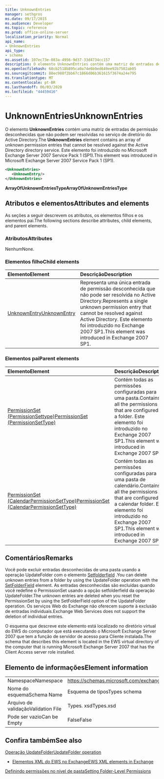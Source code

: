 ```yaml
---
title: UnknownEntries
manager: sethgros
ms.date: 09/17/2015
ms.audience: Developer
ms.topic: reference
ms.prod: office-online-server
localization_priority: Normal
api_name:
- UnknownEntries
api_type:
- schema
ms.assetid: 107ec73e-083a-4956-9d37-33d4734cc157
description: O elemento UnknownEntries contém uma matriz de entradas de permissão desconhecidas que não podem ser resolvidas no serviço de diretório do Active Directory. Este elemento foi introduzido no Microsoft Exchange Server 2007 Service Pack 1 (SP1).
ms.openlocfilehash: 68cb2518b895ca0a74e6b9ed649ee92b7502ab05
ms.sourcegitcommit: 88ec988f2bb67c1866d06b361615f3674a24e795
ms.translationtype: MT
ms.contentlocale: pt-BR
ms.lasthandoff: 06/03/2020
ms.locfileid: "44459416"
---
```

# <a name="unknownentries"></a><span data-ttu-id="2f62a-104">UnknownEntries</span><span class="sxs-lookup"><span data-stu-id="2f62a-104">UnknownEntries</span></span>

<span data-ttu-id="2f62a-105">O elemento **UnknownEntries** contém uma matriz de entradas de permissão desconhecidas que não podem ser resolvidas no serviço de diretório do Active Directory.</span><span class="sxs-lookup"><span data-stu-id="2f62a-105">The **UnknownEntries** element contains an array of unknown permission entries that cannot be resolved against the Active Directory directory service.</span></span> <span data-ttu-id="2f62a-106">Este elemento foi introduzido no Microsoft Exchange Server 2007 Service Pack 1 (SP1).</span><span class="sxs-lookup"><span data-stu-id="2f62a-106">This element was introduced in Microsoft Exchange Server 2007 Service Pack 1 (SP1).</span></span> 
  
```xml
<UnknownEntries>
   <UnknownEntry/>
</UnknownEntries>
```

 <span data-ttu-id="2f62a-107">**ArrayOfUnknownEntriesType**</span><span class="sxs-lookup"><span data-stu-id="2f62a-107">**ArrayOfUnknownEntriesType**</span></span>
## <a name="attributes-and-elements"></a><span data-ttu-id="2f62a-108">Atributos e elementos</span><span class="sxs-lookup"><span data-stu-id="2f62a-108">Attributes and elements</span></span>

<span data-ttu-id="2f62a-109">As seções a seguir descrevem os atributos, os elementos filhos e os elementos pai.</span><span class="sxs-lookup"><span data-stu-id="2f62a-109">The following sections describe attributes, child elements, and parent elements.</span></span>
  
### <a name="attributes"></a><span data-ttu-id="2f62a-110">Atributos</span><span class="sxs-lookup"><span data-stu-id="2f62a-110">Attributes</span></span>

<span data-ttu-id="2f62a-111">Nenhum</span><span class="sxs-lookup"><span data-stu-id="2f62a-111">None.</span></span>
  
### <a name="child-elements"></a><span data-ttu-id="2f62a-112">Elementos filho</span><span class="sxs-lookup"><span data-stu-id="2f62a-112">Child elements</span></span>

|<span data-ttu-id="2f62a-113">**Elemento**</span><span class="sxs-lookup"><span data-stu-id="2f62a-113">**Element**</span></span>|<span data-ttu-id="2f62a-114">**Descrição**</span><span class="sxs-lookup"><span data-stu-id="2f62a-114">**Description**</span></span>|
|:-----|:-----|
|[<span data-ttu-id="2f62a-115">UnknownEntry</span><span class="sxs-lookup"><span data-stu-id="2f62a-115">UnknownEntry</span></span>](unknownentry.md) <br/> |<span data-ttu-id="2f62a-116">Representa uma única entrada de permissão desconhecida que não pode ser resolvida no Active Directory.</span><span class="sxs-lookup"><span data-stu-id="2f62a-116">Represents a single unknown permission entry that cannot be resolved against Active Directory.</span></span> <span data-ttu-id="2f62a-117">Este elemento foi introduzido no Exchange 2007 SP1.</span><span class="sxs-lookup"><span data-stu-id="2f62a-117">This element was introduced in Exchange 2007 SP1.</span></span>  <br/> |
   
### <a name="parent-elements"></a><span data-ttu-id="2f62a-118">Elementos pai</span><span class="sxs-lookup"><span data-stu-id="2f62a-118">Parent elements</span></span>

|<span data-ttu-id="2f62a-119">**Elemento**</span><span class="sxs-lookup"><span data-stu-id="2f62a-119">**Element**</span></span>|<span data-ttu-id="2f62a-120">**Descrição**</span><span class="sxs-lookup"><span data-stu-id="2f62a-120">**Description**</span></span>|
|:-----|:-----|
|[<span data-ttu-id="2f62a-121">PermissionSet (PermissionSettype)</span><span class="sxs-lookup"><span data-stu-id="2f62a-121">PermissionSet (PermissionSetType)</span></span>](permissionset-permissionsettype.md) <br/> |<span data-ttu-id="2f62a-122">Contém todas as permissões configuradas para uma pasta.</span><span class="sxs-lookup"><span data-stu-id="2f62a-122">Contains all the permissions that are configured for a folder.</span></span> <span data-ttu-id="2f62a-123">Este elemento foi introduzido no Exchange 2007 SP1.</span><span class="sxs-lookup"><span data-stu-id="2f62a-123">This element was introduced in Exchange 2007 SP1.</span></span>  <br/> |
|[<span data-ttu-id="2f62a-124">PermissionSet (CalendarPermissionSetType)</span><span class="sxs-lookup"><span data-stu-id="2f62a-124">PermissionSet (CalendarPermissionSetType)</span></span>](permissionset-calendarpermissionsettype.md) <br/> |<span data-ttu-id="2f62a-125">Contém todas as permissões configuradas para uma pasta de calendário.</span><span class="sxs-lookup"><span data-stu-id="2f62a-125">Contains all the permissions that are configured for a calendar folder.</span></span> <span data-ttu-id="2f62a-126">Este elemento foi introduzido no Exchange 2007 SP1.</span><span class="sxs-lookup"><span data-stu-id="2f62a-126">This element was introduced in Exchange 2007 SP1.</span></span>  <br/> |
   
## <a name="remarks"></a><span data-ttu-id="2f62a-127">Comentários</span><span class="sxs-lookup"><span data-stu-id="2f62a-127">Remarks</span></span>

<span data-ttu-id="2f62a-128">Você pode excluir entradas desconhecidas de uma pasta usando a operação UpdateFolder com o elemento [Setfolderfield](setfolderfield.md) .</span><span class="sxs-lookup"><span data-stu-id="2f62a-128">You can delete unknown entries from a folder by using the UpdateFolder operation with the [SetFolderField](setfolderfield.md) element.</span></span> <span data-ttu-id="2f62a-129">As entradas desconhecidas são excluídas quando você redefine o PermissionSet usando a opção setfolderfield da operação UpdateFolder.</span><span class="sxs-lookup"><span data-stu-id="2f62a-129">The unknown entries are deleted when you reset the PermissionSet by using the SetFolderField option of the UpdateFolder operation.</span></span> <span data-ttu-id="2f62a-130">Os serviços Web do Exchange não oferecem suporte à exclusão de entradas individuais.</span><span class="sxs-lookup"><span data-stu-id="2f62a-130">Exchange Web Services does not support the deletion of individual entries.</span></span> 
  
<span data-ttu-id="2f62a-131">O esquema que descreve este elemento está localizado no diretório virtual do EWS do computador que está executando o Microsoft Exchange Server 2007 que tem a função de servidor de acesso para Cliente instalada.</span><span class="sxs-lookup"><span data-stu-id="2f62a-131">The schema that describes this element is located in the EWS virtual directory of the computer that is running Microsoft Exchange Server 2007 that has the Client Access server role installed.</span></span>
  
## <a name="element-information"></a><span data-ttu-id="2f62a-132">Elemento de informações</span><span class="sxs-lookup"><span data-stu-id="2f62a-132">Element information</span></span>

|||
|:-----|:-----|
|<span data-ttu-id="2f62a-133">Namespace</span><span class="sxs-lookup"><span data-stu-id="2f62a-133">Namespace</span></span>  <br/> |https://schemas.microsoft.com/exchange/services/2006/types  <br/> |
|<span data-ttu-id="2f62a-134">Nome do esquema</span><span class="sxs-lookup"><span data-stu-id="2f62a-134">Schema Name</span></span>  <br/> |<span data-ttu-id="2f62a-135">Esquema de tipos</span><span class="sxs-lookup"><span data-stu-id="2f62a-135">Types schema</span></span>  <br/> |
|<span data-ttu-id="2f62a-136">Arquivo de validação</span><span class="sxs-lookup"><span data-stu-id="2f62a-136">Validation File</span></span>  <br/> |<span data-ttu-id="2f62a-137">Types. xsd</span><span class="sxs-lookup"><span data-stu-id="2f62a-137">Types.xsd</span></span>  <br/> |
|<span data-ttu-id="2f62a-138">Pode ser vazio</span><span class="sxs-lookup"><span data-stu-id="2f62a-138">Can be Empty</span></span>  <br/> |<span data-ttu-id="2f62a-139">False</span><span class="sxs-lookup"><span data-stu-id="2f62a-139">False</span></span>  <br/> |
   
## <a name="see-also"></a><span data-ttu-id="2f62a-140">Confira também</span><span class="sxs-lookup"><span data-stu-id="2f62a-140">See also</span></span>



[<span data-ttu-id="2f62a-141">Operação UpdateFolder</span><span class="sxs-lookup"><span data-stu-id="2f62a-141">UpdateFolder operation</span></span>](updatefolder-operation.md)


- [<span data-ttu-id="2f62a-142">Elementos XML do EWS no Exchange</span><span class="sxs-lookup"><span data-stu-id="2f62a-142">EWS XML elements in Exchange</span></span>](ews-xml-elements-in-exchange.md)


[<span data-ttu-id="2f62a-143">Definindo permissões no nível de pasta</span><span class="sxs-lookup"><span data-stu-id="2f62a-143">Setting Folder-Level Permissions</span></span>](https://msdn.microsoft.com/library/c7530e86-5112-401c-b10a-9c054ae59f07%28Office.15%29.aspx)

